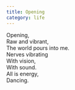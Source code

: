 ```yaml
---
title: Opening
category: life
---
```


Opening,  
Raw and vibrant,  
The world pours into me.  
Nerves vibrating  
With vision,  
With sound.  
All is energy,  
Dancing.
